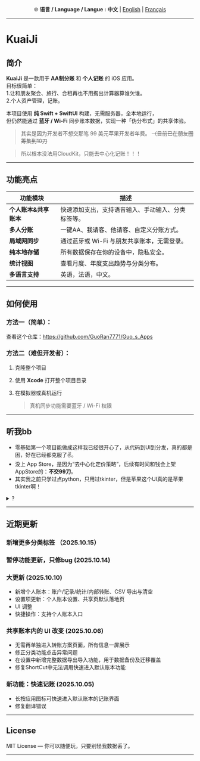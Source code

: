 <p align="center">
  🌐 <b>语言 / Language / Langue :</b>
  <b>中文</b> |
  <a href="README.md">English</a> |
  <a href="README_FR.md">Français</a>
</p>

---
# KuaiJi   

## 简介

**KuaiJi** 是一款用于 **AA制分账** 和 **个人记账** 的 iOS 应用。  
目标很简单：  
1.让和朋友聚会、旅行、合租再也不用掏出计算器算谁欠谁。  
2.个人资产管理，记账。

本项目使用 **纯 Swift + SwiftUI** 构建，无需服务器，全本地运行，  
但仍然能通过 **蓝牙 / Wi-Fi** 同步账本数据，实现一种「伪分布式」的共享体验。  
> 其实是因为开发者不想交那笔 99 美元苹果开发者年费。 ~~（目前已在朋友圈筹集到10刀~~

> 所以根本没法用CloudKit，只能去中心化记账！！！
---

## 功能亮点

| 功能模块 | 描述 |
|-----------|------|
| **个人账本&共享账本** | 快速添加支出，支持语音输入、手动输入、分类标签等。 |
| **多人分账** | 一键AA、我请客、他请客、自定义分账方式。 |
| **局域网同步** | 通过蓝牙或 Wi-Fi 与朋友共享账本，无需登录。 |
| **纯本地存储** | 所有数据保存在你的设备中，隐私安全。 |
| **统计视图** | 查看月度、年度支出趋势与分类分布。 |
| **多语言支持** | 英语，法语，中文。 |


---

## 如何使用
### 方法一（简单）：  
查看这个仓库：https://github.com/GuoRan7771/Guo_s_Apps

### 方法二（难但开发者）：  

1. 克隆整个项目   

2. 使用 **Xcode** 打开整个项目目录  
3. 在模拟器或真机运行

   > 真机同步功能需要蓝牙 / Wi-Fi 权限

---

## 听我bb

* 零基础第一个项目能做成这样我已经很开心了，从代码到UI到分发，真的都是困，好在已经都克服了✌️。  
* 没上 App Store，是因为“去中心化定价策略”，后续有时间和钱会上架AppStore的：**不交99刀**。  
* 其实我之前只学过点python，只用过tkinter，但是苹果这个UI真的是苹果tkinter啊！ 
<details> 
<summary>?</summary> 
谢谢我女朋友背后默默的付出！ 嘻嘻😁 
</details>

---

## 近期更新
### 新增更多分类标签 （2025.10.15）  

### 暂停功能更新，只修bug (2025.10.14)

### 大更新 (2025.10.10)

 - 新增个人账本：账户/记录/统计/内部转账、CSV 导出与清空
 - 设置项更新：个人账本设置、共享页默认落地页
 - UI 调整
 - 快捷操作：支持个人账本入口

### 共享账本内的 UI 改变 (2025.10.06)

 - 无需再单独进入转账方案页面，所有信息一屏展示  
 - 修正分类功能点击异常问题  
 - 在设置中新增完整数据导出导入功能，用于数据备份及迁移覆盖  
 - 修复ShortCut中无法调用快速进入默认账本功能  

### 新功能：快速记账 (2025.10.05)

 - 长按应用图标可快速进入默认账本的记账界面
 - 修复翻译错误

---

## License

MIT License — 你可以随便玩，只要别怪我数据丢了。

---
